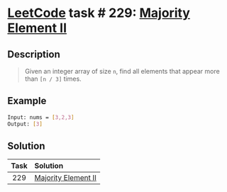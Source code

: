 # [LeetCode][leetcode] task # 229: [Majority Element II][task]

Description
-----------

> Given an integer array of size `n`, find all elements that appear more than `[n / 3]` times. 

Example
-------

```sh
Input: nums = [3,2,3]
Output: [3]
```

Solution
--------

| Task | Solution                        |
|:----:|:--------------------------------|
| 229  | [Majority Element II][solution] |


[leetcode]: <http://leetcode.com/>
[task]: <https://leetcode.com/problems/majority-element-ii/>
[solution]: <https://github.com/wellaxis/praxis-leetcode/blob/main/src/main/java/com/witalis/praxis/leetcode/task/h3/p229/option/Practice.java>
